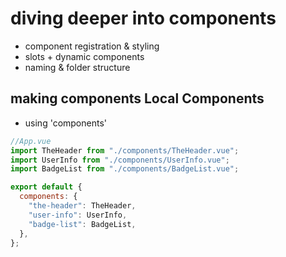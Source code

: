 # diving deeper into components

- component registration & styling
- slots + dynamic components
- naming & folder structure

## making components Local Components

- using 'components'

```js
//App.vue
import TheHeader from "./components/TheHeader.vue";
import UserInfo from "./components/UserInfo.vue";
import BadgeList from "./components/BadgeList.vue";

export default {
  components: {
    "the-header": TheHeader,
    "user-info": UserInfo,
    "badge-list": BadgeList,
  },
};
```
